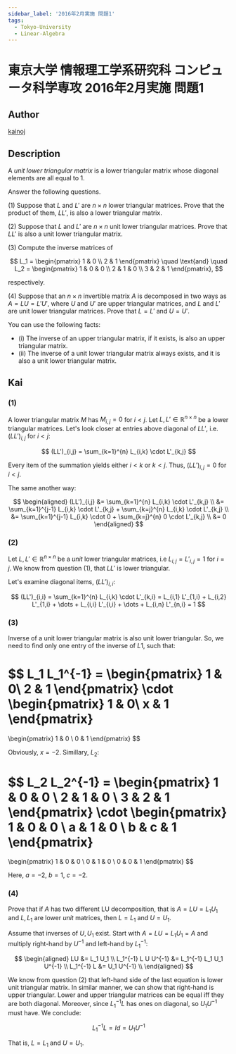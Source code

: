 ```yaml
---
sidebar_label: '2016年2月実施 問題1'
tags:
  - Tokyo-University
  - Linear-Algebra
---
```

# 東京大学 情報理工学系研究科 コンピュータ科学専攻 2016年2月実施 問題1

## **Author**
[kainoj](https://github.com/kainoj/utokyo-cs)

## **Description**
A *unit lower triangular matrix* is a lower triangular matrix whose diagonal elements are all equal to $1$.

Answer the following questions.

(1) Suppose that $L$ and $L'$ are $n \times n$ lower triangular matrices. Prove that the product of them, $LL'$, is also a lower triangular matrix.

(2) Suppose that $L$ and $L'$ are $n \times n$ unit lower triangular matrices. Prove that $LL'$ is also a unit lower triangular matrix.

(3) Compute the inverse matrices of

$$
L_1 = \begin{pmatrix} 1 & 0 \\ 2 & 1 \end{pmatrix} \quad \text{and} \quad L_2 = \begin{pmatrix} 1 & 0 & 0 \\ 2 & 1 & 0 \\ 3 & 2 & 1 \end{pmatrix},
$$

respectively.

(4) Suppose that an $n \times n$ invertible matrix $A$ is decomposed in two ways as $A = LU = L'U'$, where $U$ and $U'$ are upper triangular matrices, and $L$ and $L'$ are unit lower triangular matrices. Prove that $L = L'$ and $U = U'$.

You can use the following facts:

- (i) The inverse of an upper triangular matrix, if it exists, is also an upper triangular matrix.
- (ii) The inverse of a unit lower triangular matrix always exists, and it is also a unit lower triangular matrix.

## **Kai**
### (1)
A lower triangular matrix $M$ has $M_{i,j} = 0$ for $i < j$.
Let $L, L' \in \mathbb{R}^{n\times n}$ be a lower triangular matrices.
Let's look closer at entries above diagonal of $LL'$, i.e. $(LL')_{i,j}$ for $i<j$:

$$
(LL')_{i,j} = \sum_{k=1}^{n} L_{i,k} \cdot L'_{k,j}
$$

Every item of the summation yields either $i<k$ or $k<j$.
Thus,  $(LL')_{i,j} = 0$ for $i<j$.

The same another way:

$$
\begin{aligned}
    (LL')_{i,j} &= \sum_{k=1}^{n} L_{i,k} \cdot L'_{k,j} \\
                &= \sum_{k=1}^{j-1} L_{i,k} \cdot L'_{k,j} + \sum_{k=j}^{n} L_{i,k} \cdot L'_{k,j} \\
                &= \sum_{k=1}^{j-1} L_{i,k} \cdot 0 + \sum_{k=j}^{n} 0 \cdot L'_{k,j} \\
                &= 0
\end{aligned}
$$

### (2)
Let $L, L' \in \mathbb{R}^{n\times n}$ be a *unit* lower triangular matrices, i.e $L_{i,j} = L'_{i,j} = 1$ for $i = j$.
We know from question (1), that $LL'$ is lower triangular.

Let's examine diagonal items, $(LL')_{i,i}$:

$$
(LL')_{i,i} = \sum_{k=1}^{n} L_{i,k} \cdot L'_{k,i} = L_{i,1} L'_{1,i} + L_{i,2} L'_{1,i} + \dots + L_{i,i} L'_{i,i} + \dots + L_{i,n} L'_{n,i} = 1
$$


### (3)
Inverse of a unit lower triangular matrix is also unit lower triangular.
So, we need to find only one entry of the inverse of $L1$, such that:

$$
L_1 L_1^{-1} =
\begin{pmatrix}
1 & 0\\
2 & 1
\end{pmatrix}
\cdot
\begin{pmatrix}
1 & 0\\
x & 1
\end{pmatrix}
=
\begin{pmatrix}
1 & 0 \\
0 & 1
\end{pmatrix}
$$

Obviously, $x=-2$. Simillary, $L_2$:

$$
L_2 L_2^{-1} =
\begin{pmatrix}
1 & 0 & 0 \\
2 & 1 & 0 \\
3 & 2 & 1
\end{pmatrix}
\cdot
\begin{pmatrix}
1 & 0 & 0 \\
a & 1 & 0 \\
b & c & 1
\end{pmatrix}
=
\begin{pmatrix}
1 & 0 & 0 \\
0 & 1 & 0 \\
0 & 0 & 1
\end{pmatrix}
$$

Here, $a = -2$, $b = 1$, $c = -2$.

### (4)
Prove that if $A$ has two different LU decomposition, that is $A = LU = L_1U_1$ and $L, L_1$ are lower *unit* matrices, then $L=L_1$ and $U=U_1$.

Assume that inverses of $U, U_1$ exist.
Start with $A= LU = L_1 U_1 = A$ and multiply right-hand by $U^{-1}$ and left-hand by $L_1^{-1}$:

$$
\begin{aligned}
    LU &= L_1 U_1 \\
    L_1^{-1} L U U^{-1} &= L_1^{-1} L_1 U_1 U^{-1} \\
    L_1^{-1} L  &=  U_1 U^{-1} \\
\end{aligned}
$$

We know from question (2) that left-hand side of the last equation is lower unit triangular matrix.
In similar manner, we can show that right-hand is upper triangular.
Lower and upper triangular matrices can be equal iff they are both diagonal.
Moreover, since $L_1^{-1} L$ has ones on diagonal, so $U_1 U^{-1}$ must have.
We conclude:

$$
L_1^{-1} L = Id = U_1 U^{-1}
$$

That is, $L = L_1$ and $U = U_1$.
